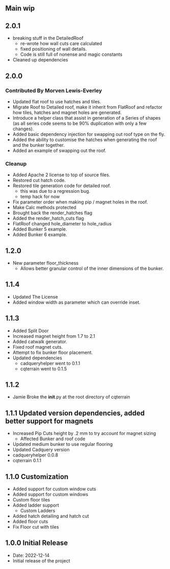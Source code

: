 ## Main wip

## 2.0.1
* breaking stuff in the DetailedRoof
  * re-wrote how wall cuts care calculated
  * fixed positioning of wall details.
  * Code is still full of nonense and magic constants
* Cleaned up dependencies

## 2.0.0
### Contributed By Morven Lewis-Everley
* Updated flat roof to use hatches and tiles.
* Migrate Roof to Detailed roof, make it inherit from FlatRoof and refactor how tiles, hatches and magnet holes are generated.
* Introduce a helper class that assist in generation of a Series of shapes (as all series code seems to be 90% duplication with only a few changes).
* Added basic dependency injection for swapping out roof type on the fly.
* Added the ability to customise the hatches when generating the roof and the bunker together.
* Added an example of swapping out the roof.

### Cleanup
* Added Apache 2 license to top of source files.
* Restored cut hatch code.
* Restored tile generation code for detailed roof.
  * this was due to a regression bug.
  * temp hack for now
* Fix parameter order when making pip / magnet holes in the roof.
* Make Calc methods protected
* Brought back the render_hatches flag
* Added the render_hatch_cuts flag
* FlatRoof changed hole_diameter to hole_radius
* Added Bunker 5 example.
* Added Bunker 6 example.


## 1.2.0
* New parameter floor_thickness
  * Allows better granular control of the inner dimensions of the bunker.

## 1.1.4
* Updated The License
* Added window width as parameter which can override inset.

## 1.1.3
* Added Split Door
* Increased magnet height from 1.7 to 2.1
* Added catwalk generator.
* Fixed roof magnet cuts.
* Attempt to fix bunker floor placement.
* Updated dependencies
  * cadqueryhelper went to 0.1.1
  * cqterrain went to 0.1.5

## 1.1.2
* Jamie Broke the __init__.py at the root directory of cqterrain

## 1.1.1 Updated version dependencies, added better support for magnets
* Increased Pip Cuts height by .2 mm to try account for magnet sizing
  * Affected Bunker and roof code
* Updated medium bunker to use regular flooring
* Updated Cadquery version
* cadqueryhelper 0.0.8
* cqterrain 0.1.1

## 1.1.0 Customization
* Added support for custom window cuts
* Added support for custom windows
* Custom floor tiles
* Added ladder support
  * Custom Ladders
* Added hatch detailing and hatch cut
* Added floor cuts
* Fix Floor cut with tiles

## 1.0.0 Initial Release
* Date: 2022-12-14
* Initial release of the project
